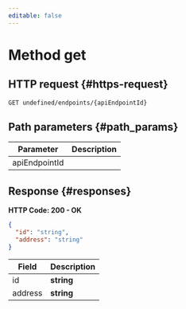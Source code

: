 ```yaml
---
editable: false
---
```


# Method get

 

 
## HTTP request {#https-request}
```
GET undefined/endpoints/{apiEndpointId}
```
 
## Path parameters {#path_params}
 
Parameter | Description
--- | ---
apiEndpointId | 
 
## Response {#responses}
**HTTP Code: 200 - OK**

```json 
{
  "id": "string",
  "address": "string"
}
```

 
Field | Description
--- | ---
id | **string**<br>
address | **string**<br>